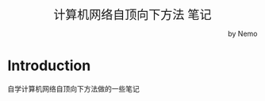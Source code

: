 <center><font size = 5>计算机网络自顶向下方法 笔记</font></center>
<p align='right'>by Nemo</p>

# Introduction
自学计算机网络自顶向下方法做的一些笔记